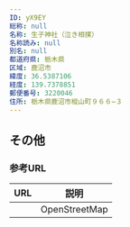 ```yaml
---
ID: yX9EY
総称: null
名称: 生子神社（泣き相撲）
名称読み: null
別名: null
都道府県: 栃木県
区域: 鹿沼市
緯度: 36.5387106
経度: 139.7378851
郵便番号: 3220046
住所: 栃木県鹿沼市樅山町９６６−３
---
```


## その他

### 参考URL

| URL | 説明          |
| --- | ------------- |
|     | OpenStreetMap |
